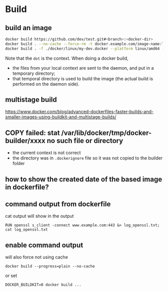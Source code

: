 # Build

## build an image
```sh
docker build https://github.com/dev/test.git#<branch>:<docker-dir>
docker build . --no-cache --force-rm -t docker.example.com/image-name:linux
docker build . -f ./docker/linux/my-dev.docker --platform linux/amd64 -t 1.0.1
```
Note that the `dot` is the context. When doing a docker build, 
- the files from your local context are sent to the daemon, and put in a temporary directory;
- that temporal directory is used to build the image (the actual build is performed on the daemon side).

## multistage build
https://www.docker.com/blog/advanced-dockerfiles-faster-builds-and-smaller-images-using-buildkit-and-multistage-builds/

## COPY failed: stat /var/lib/docker/tmp/docker-builder<number>/xxxx no such file or directory
- the current context is not correct
- the directory was in `.dockerignore` file so it was not copied to the builder folder

## how to show the created date of the based image in dockerfile?

## command output from dockerfile
cat output will show in the output
```
RUN openssl s_client -connect www.example.com:443 &> log_openssl.txt; cat log_openssl.txt
```

## enable command output
will also force not using cache
```
docker build --progress=plain --no-cache
```
or set
```
DOCKER_BUILDKIT=0 docker build ...
```
